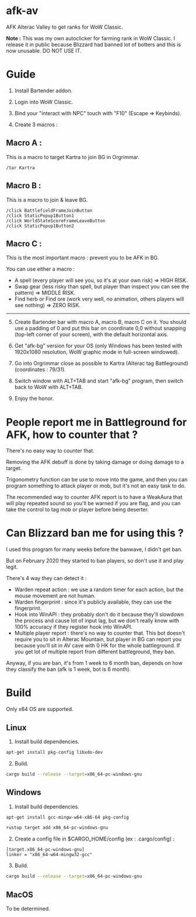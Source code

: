# afk-av

AFK Alterac Valley to get ranks for WoW Classic.

**Note :** This was my own autoclicker for farming rank in WoW Classic. I release it in public because Blizzard had banned lot of botters and this is now unusable. DO NOT USE IT.

# Guide

1) Install Bartender addon.

2) Login into WoW Classic.

3) Bind your "interact with NPC" touch with "F10" (Escape => Keybinds).

4) Create 3 macros :

## Macro A :

This is a macro to target Kartra to join BG in Orgrimmar.

```
/tar Kartra
```

## Macro B :

This is a macro to join & leave BG.

```
/click BattlefieldFrameJoinButton
/click StaticPopup1Button1
/click WorldStateScoreFrameLeaveButton
/click StaticPopup1Button2
```

## Macro C :

This is the most important macro : prevent you to be AFK in BG.

You can use either a macro : 

- A spell (every player will see you, so it's at your own risk) => HIGH RISK.
- Swap gear (less risky than spell, but player than inspect you can see the pattern) => MIDDLE RISK.
- Find herb or Find ore (work very well, no animation, others players will see nothing) => ZERO RISK.

-----------------------------

5) Create Bartender bar with macro A, macro B, macro C on it. You should use a padding of 0 and put this bar on coordinate 0,0 without snapping (top-left corner of your screen), with the default horizontal axis.

6) Get "afk-bg" version for your OS (only Windows has been tested with 1920x1080 resolution, WoW graphic mode in full-screen windowed).

7) Go into Orgrimmar close as possible to Kartra (Alterac tag Battleground) (coordinates : 79/31).

8) Switch window with ALT+TAB and start "afk-bg" program, then switch back to WoW with ALT+TAB.

9) Enjoy the honor.

# People report me in Battleground for AFK, how to counter that ?

There's no easy way to counter that.

Removing the AFK debuff is done by taking damage or doing damage to a target.

Trigonometry function can be use to move into the game, and then you can program something to attack player or mob, but it's not an easy task to do.

The recommended way to counter AFK report is to have a WeakAura that will play repeated sound so you'll be warned if you are flag, and you can take the control to tag mob or player before being deserter.

# Can Blizzard ban me for using this ?

I used this program for many weeks before the banwave, I didn't get ban.

But on February 2020 they started to ban players, so don't use it and play legit.

There's 4 way they can detect it :

- Warden repeat action : we use a random timer for each action, but the mouse movement are not human.
- Warden fingerprint : since it's publicly available, they can use the fingerprint.
- Hook into WinAPI : they probably don't do it because they'll slowdown the process and cause lot of input lag, but we don't really know with 100% accuracy if they register hook into WinAPI.
- Multiple player report : there's no way to counter that. This bot doesn't require you to sit in Alterac Mountain, but player in BG can report you because you'll sit in AV cave with 0 HK for the whole battleground. If you get lot of multiple report from different battleground, they ban.

Anyway, if you are ban, it's from 1 week to 6 month ban, depends on how they classify the ban (afk is 1 week, bot is 6 month).

# Build

Only x64 OS are supported.

## Linux

1) Install build dependencies.

```sh
apt-get install pkg-config libxdo-dev
```

2) Build.

```sh
cargo build --release --target=x86_64-pc-windows-gnu
```

## Windows

1) Install build dependencies.

```sh
apt-get install gcc-mingw-w64-x86-64 pkg-config

rustup target add x86_64-pc-windows-gnu
```

2) Create a config file in $CARGO_HOME/config (ex : .cargo/config) :

```
[target.x86_64-pc-windows-gnu]
linker = "x86_64-w64-mingw32-gcc"
```

3) Build.

```sh
cargo build --release --target=x86_64-pc-windows-gnu
```

## MacOS

To be determined.
